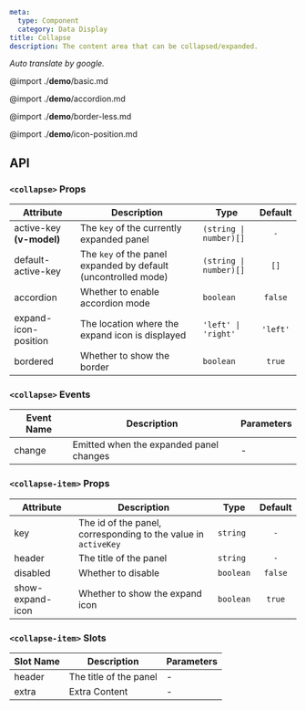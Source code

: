```yaml
meta:
  type: Component
  category: Data Display
title: Collapse
description: The content area that can be collapsed/expanded.
```

*Auto translate by google.*

@import ./__demo__/basic.md

@import ./__demo__/accordion.md

@import ./__demo__/border-less.md

@import ./__demo__/icon-position.md

## API


### `<collapse>` Props

|Attribute|Description|Type|Default|
|---|---|---|:---:|
|active-key **(v-model)**|The `key` of the currently expanded panel|`(string \| number)[]`|`-`|
|default-active-key|The `key` of the panel expanded by default (uncontrolled mode)|`(string \| number)[]`|`[]`|
|accordion|Whether to enable accordion mode|`boolean`|`false`|
|expand-icon-position|The location where the expand icon is displayed|`'left' \| 'right'`|`'left'`|
|bordered|Whether to show the border|`boolean`|`true`|
### `<collapse>` Events

|Event Name|Description|Parameters|
|---|---|---|
|change|Emitted when the expanded panel changes|-|




### `<collapse-item>` Props

|Attribute|Description|Type|Default|
|---|---|---|:---:|
|key|The id of the panel, corresponding to the value in `activeKey`|`string`|`-`|
|header|The title of the panel|`string`|`-`|
|disabled|Whether to disable|`boolean`|`false`|
|show-expand-icon|Whether to show the expand icon|`boolean`|`true`|
### `<collapse-item>` Slots

|Slot Name|Description|Parameters|
|---|---|---|
|header|The title of the panel|-|
|extra|Extra Content|-|


